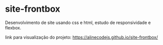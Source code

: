 # site-frontbox
 Desenvolvimento de site usando css e html, estudo de responsividade e flexbox. 
 
 link para visualização do projeto: https://alinecodejs.github.io/site-frontbox/
